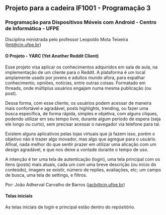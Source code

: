 ## Projeto para a cadeira IF1001 - Programação 3
### Programação para Dispositivos Móveis com Android - Centro de Informática - UFPE
Disciplina ministrada pelo professor Leopoldo Mota Teixeira (lmt@cin.ufpe.br)

#### O Projeto - YARC (Yet Another Reddit Client)

Esse projeto visa aplicar os conhecimentos adquiridos em sala de aula, na implementação de um cliente para o Reddit. A plataforma é um local amplamente usado por jovens e adultos mundo afora, para espalhar conhecimento, opniões, notícias, entre outras coisas. Formatado em threads, onde múltiplus usuários engajam numa mesma publicação (ou post). 

Dessa forma, com esse cliente, os usuários podem acessar de maneira mais confortável e agradável, posts highlights, trending, ou fazer uma busca específica, de forma rápida, simples e objetiva, com alguns cliques, podendo utilizar em seu tempo livre, durante algum período de espera (seja ele longo ou curto), sem precisar acessar o navegador via telefone para tal.

Existem alguns aplicativos pelas lojas virtuais que já fazem isso, porém o objetivo não é trazer algo inovador, mas algo que agregue para o usuário. Afinal, nada melhor do que sentir prazer em utilizar uma alicação com um design agradável, e que nos deixe a vontade durante o tempo de uso.

A intenção é ter uma tela de autenticação (login), uma tela principal com os itens (posts) mais atuais, cada um com uma breve descrição (ou início do conteúdo), imagem se existir, número de replies, avaliações, etc; um campo de busca, uma tela de settings, e filtros.

Por: João Adherval Carvalho de Barros (jacb@cin.ufpe.br)

#### Telas iniciais

As telas iniciais de login e principal estão dentro do repósitório.
